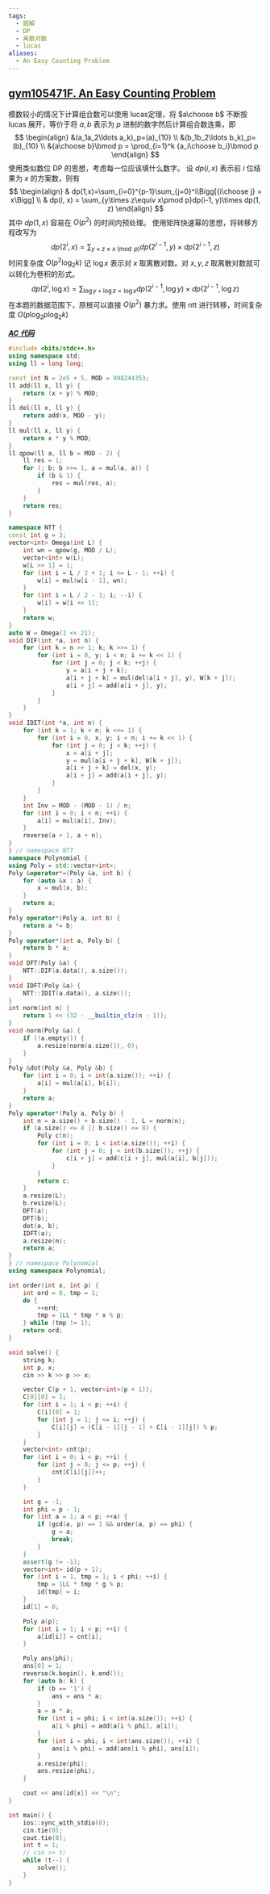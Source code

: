 ```yaml
---
tags:
  - 题解
  - DP
  - 离散对数
  - lucas
aliases:
  - An Easy Counting Problem
---
```

## [gym105471F. An Easy Counting Problem](https://codeforces.com/gym/105471/problem/F)

模数较小的情况下计算组合数可以使用 lucas定理，将 $a\choose b$ 不断按 lucas 展开，等价于将 $a,b$ 表示为 $p$ 进制的数字然后计算组合数连乘，即
$$
\begin{align}
&(a_1a_2\ldots a_k)_p=(a)_{10} \\
&(b_1b_2\ldots b_k)_p=(b)_{10} \\
&{a\choose b}\bmod p = \prod_{i=1}^k {a_i\choose b_i}\bmod p
\end{align}
$$
使用类似数位 DP 的思想，考虑每一位应该填什么数字。
设 $dp(i,x)$ 表示前 $i$ 位结果为 $x$ 的方案数，则有
$$
\begin{align}
& dp(1,x)=\sum_{i=0}^{p-1}\sum_{j=0}^i\Bigg[{i\choose j} = x\Bigg] \\
& dp(i, x) = \sum_{y\times z\equiv x\pmod p}dp(i-1, y)\times dp(1, z)
\end{align}
$$
其中 $dp(1,x)$ 容易在 $O(p^2)$ 的时间内预处理。
使用矩阵快速幂的思想，将转移方程改写为
$$
dp(2^i, x) = \sum_{y\times z\equiv x\pmod p}dp(2^{i-1}, y)\times dp(2^{i-1}, z)
$$
时间复杂度 $O(p^2\log_2 k)$
记 $\log x$ 表示对 $x$ 取离散对数。对 $x,y,z$ 取离散对数就可以转化为卷积的形式。
$$
dp(2^i, \log x) = \sum_{\log y + \log z = \log x}dp(2^{i-1}, \log y)\times dp(2^{i-1}, \log z)
$$
在本题的数据范围下，原根可以直接 $O(p^2)$ 暴力求。使用 ntt 进行转移，时间复杂度 $O(p\log_2 p\log_2 k)$

[***AC 代码***](https://codeforces.com/gym/105471/submission/341698590)

```cpp
#include <bits/stdc++.h>
using namespace std;
using ll = long long;

const int N = 2e5 + 5, MOD = 998244353;
ll add(ll x, ll y) {
    return (x + y) % MOD;
}
ll del(ll x, ll y) {
    return add(x, MOD - y);
}
ll mul(ll x, ll y) {
    return x * y % MOD;
}
ll qpow(ll a, ll b = MOD - 2) {
    ll res = 1;
    for (; b; b >>= 1, a = mul(a, a)) {
        if (b & 1) {
            res = mul(res, a);
        }
    }
    return res;
}

namespace NTT {
const int g = 3;
vector<int> Omega(int L) {
    int wn = qpow(g, MOD / L);
    vector<int> w(L);
    w[L >> 1] = 1;
    for (int i = L / 2 + 1; i <= L - 1; ++i) {
        w[i] = mul(w[i - 1], wn);
    }
    for (int i = L / 2 - 1; i; --i) {
        w[i] = w[i << 1];
    }
    return w;
}
auto W = Omega(1 << 21);
void DIF(int *a, int n) {
    for (int k = n >> 1; k; k >>= 1) {
        for (int i = 0, y; i < n; i += k << 1) {
            for (int j = 0; j < k; ++j) {
                y = a[i + j + k];
                a[i + j + k] = mul(del(a[i + j], y), W[k + j]);
                a[i + j] = add(a[i + j], y);
            }
        }
    }
}
void IDIT(int *a, int n) {
    for (int k = 1; k < n; k <<= 1) {
        for (int i = 0, x, y; i < n; i += k << 1) {
            for (int j = 0; j < k; ++j) {
                x = a[i + j];
                y = mul(a[i + j + k], W[k + j]);
                a[i + j + k] = del(x, y);
                a[i + j] = add(a[i + j], y);
            }
        }
    }
    int Inv = MOD - (MOD - 1) / n;
    for (int i = 0; i < n; ++i) {
        a[i] = mul(a[i], Inv);
    }
    reverse(a + 1, a + n);
}
} // namespace NTT
namespace Polynomial {
using Poly = std::vector<int>;
Poly &operator*=(Poly &a, int b) {
    for (auto &x : a) {
        x = mul(x, b);
    }
    return a;
}
Poly operator*(Poly a, int b) {
    return a *= b;
}
Poly operator*(int a, Poly b) {
    return b * a;
}
void DFT(Poly &a) {
    NTT::DIF(a.data(), a.size());
}
void IDFT(Poly &a) {
    NTT::IDIT(a.data(), a.size());
}
int norm(int n) {
    return 1 << (32 - __builtin_clz(n - 1));
}
void norm(Poly &a) {
    if (!a.empty()) {
        a.resize(norm(a.size()), 0);
    }
}
Poly &dot(Poly &a, Poly &b) {
    for (int i = 0; i < int(a.size()); ++i) {
        a[i] = mul(a[i], b[i]);
    }
    return a;
}
Poly operator*(Poly a, Poly b) {
    int n = a.size() + b.size() - 1, L = norm(n);
    if (a.size() <= 8 || b.size() <= 8) {
        Poly c(n);
        for (int i = 0; i < int(a.size()); ++i) {
            for (int j = 0; j < int(b.size()); ++j) {
                c[i + j] = add(c[i + j], mul(a[i], b[j]));
            }
        }
        return c;
    }
    a.resize(L);
    b.resize(L);
    DFT(a);
    DFT(b);
    dot(a, b);
    IDFT(a);
    a.resize(n);
    return a;
}
} // namespace Polynomial
using namespace Polynomial;

int order(int x, int p) {
    int ord = 0, tmp = 1;
    do {
        ++ord;
        tmp = 1LL * tmp * x % p;
    } while (tmp != 1);
    return ord;
}

void solve() {
    string k;
    int p, x;
    cin >> k >> p >> x;

    vector C(p + 1, vector<int>(p + 1));
    C[0][0] = 1;
    for (int i = 1; i < p; ++i) {
        C[i][0] = 1;
        for (int j = 1; j <= i; ++j) {
            C[i][j] = (C[i - 1][j - 1] + C[i - 1][j]) % p;
        }
    }
    vector<int> cnt(p);
    for (int i = 0; i < p; ++i) {
        for (int j = 0; j <= p; ++j) {
            cnt[C[i][j]]++;
        }
    }

    int g = -1;
    int phi = p - 1;
    for (int a = 1; a < p; ++a) {
        if (gcd(a, p) == 1 && order(a, p) == phi) {
            g = a;
            break;
        }
    }
    assert(g != -1);
    vector<int> id(p + 1);
    for (int i = 1, tmp = 1; i < phi; ++i) {
        tmp = 1LL * tmp * g % p;
        id[tmp] = i;
    }
    id[1] = 0;

    Poly a(p);
    for (int i = 1; i < p; ++i) {
        a[id[i]] = cnt[i];
    }

    Poly ans(phi);
    ans[0] = 1;
    reverse(k.begin(), k.end());
    for (auto b: k) {
        if (b == '1') {
            ans = ans * a;
        }
        a = a * a;
        for (int i = phi; i < int(a.size()); ++i) {
            a[i % phi] = add(a[i % phi], a[i]);
        }
        for (int i = phi; i < int(ans.size()); ++i) {
            ans[i % phi] = add(ans[i % phi], ans[i]);
        }
        a.resize(phi);
        ans.resize(phi);
    }

    cout << ans[id[x]] << "\n";
}

int main() {
    ios::sync_with_stdio(0);
    cin.tie(0);
    cout.tie(0);
    int t = 1;
    // cin >> t;
    while (t--) {
        solve();
    }
}
```
